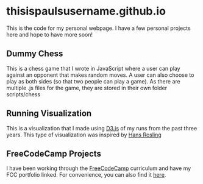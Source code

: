# thisispaulsusername.github.io

This is the code for my personal webpage. I have a few personal projects here and hope to have more soon!

## Dummy Chess

This is a chess game that I wrote in JavaScript where a user can play against an opponent that makes random moves. A user can also choose to play as both sides (so that two people can play a game). As there are multiple .js files for the game, they are stored in their own folder scripts/chess

## Running Visualization

This is a visualization that I made using [D3.js](https://d3js.org) of my runs from the past three years. This type of visualization was inspired by [Hans Rosling](https://www.youtube.com/watch?v=jbkSRLYSojo)

## FreeCodeCamp Projects

I have been working through the [FreeCodeCamp](https://www.freecodecamp.com) curriculum and have my FCC portfolio linked. For convenience, you can also find it [here](http://s.codepen.io/paulmotz/debug/wKwPrX).
